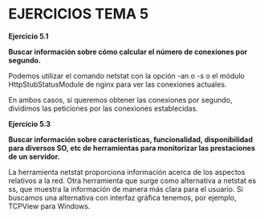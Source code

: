 ﻿# EJERCICIOS TEMA 5

**Ejercicio 5.1**

**Buscar información sobre cómo calcular el número de conexiones por segundo.**

Podemos utilizar el comando netstat con la opción -an o -s o el módulo HttpStubStatusModule de nginx para ver las conexiones actuales.

En ambos casos, si queremos obtener las conexiones por segundo, dividimos las peticiones por las conexiones establecidas.

**Ejercicio 5.3**

**Buscar información sobre características, funcionalidad, disponibilidad para diversos SO, etc de herramientas para monitorizar las prestaciones de un servidor.**

La herramienta netstat proporciona información acerca de los aspectos relativos a la red. Otra herramienta que surge como alternativa a netstat es ss, que muestra la información de manera más clara para el usuario. Si buscamos una alternativa con interfaz gráfica tenemos, por ejemplo, TCPView para Windows.
